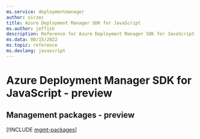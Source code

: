 ```yaml
---
ms.service: deploymentmanager
author: xirzec
title: Azure Deployment Manager SDK for JavaScript
ms.author: jeffish
description: Reference for Azure Deployment Manager SDK for JavaScript
ms.data: 08/15/2022
ms.topic: reference
ms.devlang: javascript
---
```

# Azure Deployment Manager SDK for JavaScript - preview

## Management packages - preview
[!INCLUDE [mgmt-packages](deployment-manager-mgmt-index.md)]